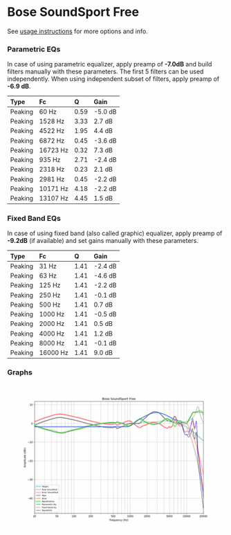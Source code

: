 # Bose SoundSport Free
See [usage instructions](https://github.com/jaakkopasanen/AutoEq#usage) for more options and info.

### Parametric EQs
In case of using parametric equalizer, apply preamp of **-7.0dB** and build filters manually
with these parameters. The first 5 filters can be used independently.
When using independent subset of filters, apply preamp of **-6.9 dB**.

| Type    | Fc       |    Q | Gain    |
|:--------|:---------|:-----|:--------|
| Peaking | 60 Hz    | 0.59 | -5.0 dB |
| Peaking | 1528 Hz  | 3.33 | 2.7 dB  |
| Peaking | 4522 Hz  | 1.95 | 4.4 dB  |
| Peaking | 6872 Hz  | 0.45 | -3.6 dB |
| Peaking | 16723 Hz | 0.32 | 7.3 dB  |
| Peaking | 935 Hz   | 2.71 | -2.4 dB |
| Peaking | 2318 Hz  | 0.23 | 2.1 dB  |
| Peaking | 2981 Hz  | 0.45 | -2.2 dB |
| Peaking | 10171 Hz | 4.18 | -2.2 dB |
| Peaking | 13107 Hz | 4.45 | 1.5 dB  |

### Fixed Band EQs
In case of using fixed band (also called graphic) equalizer, apply preamp of **-9.2dB**
(if available) and set gains manually with these parameters.

| Type    | Fc       |    Q | Gain    |
|:--------|:---------|:-----|:--------|
| Peaking | 31 Hz    | 1.41 | -2.4 dB |
| Peaking | 63 Hz    | 1.41 | -4.6 dB |
| Peaking | 125 Hz   | 1.41 | -2.2 dB |
| Peaking | 250 Hz   | 1.41 | -0.1 dB |
| Peaking | 500 Hz   | 1.41 | 0.7 dB  |
| Peaking | 1000 Hz  | 1.41 | -0.5 dB |
| Peaking | 2000 Hz  | 1.41 | 0.5 dB  |
| Peaking | 4000 Hz  | 1.41 | 1.2 dB  |
| Peaking | 8000 Hz  | 1.41 | -0.1 dB |
| Peaking | 16000 Hz | 1.41 | 9.0 dB  |

### Graphs
![](./Bose%20SoundSport%20Free.png)